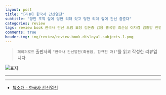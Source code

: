 ```yaml
---  
layout: post  
title: "[리뷰] 한국사 간신열전"  
subtitle: "망한 조직 앞에 멍한 리더 있고 멍한 리더 앞에 간신 춤춘다"  
categories: review 
tags: review book 한국사 간신 도림 묘청 김돈중 김용 홍국영 최순실 이자겸 염흥방 한명회 윤원형 신돈 임사홍 남곤 원균 이이첨 송유인 흥복원 유자광 김자점 이완용 국가 흥망성쇠         
comments: true  
header-img: img/review/review-book-disloyal-subjects-1.png
---  
```

  
> `페이퍼로드` 출판사의 `"한국사 간신열전(최용범, 함규진 저)"`를 읽고 작성한 리뷰입니다.  

![표지](https://theorydb.github.io/assets/img/review/review-book-disloyal-subjects-1.png)  

---


---

* [책소개 - 한국사 간신열전](http://www.yes24.com/Product/Goods/104689791)


